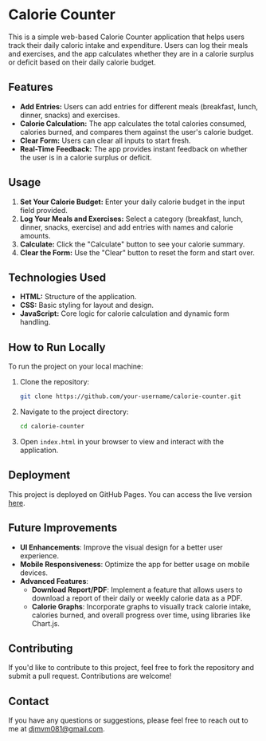 # Calorie Counter

This is a simple web-based Calorie Counter application that helps users track their daily caloric intake and expenditure. Users can log their meals and exercises, and the app calculates whether they are in a calorie surplus or deficit based on their daily calorie budget.

## Features

- **Add Entries:** Users can add entries for different meals (breakfast, lunch, dinner, snacks) and exercises.
- **Calorie Calculation:** The app calculates the total calories consumed, calories burned, and compares them against the user's calorie budget.
- **Clear Form:** Users can clear all inputs to start fresh.
- **Real-Time Feedback:** The app provides instant feedback on whether the user is in a calorie surplus or deficit.

## Usage

1. **Set Your Calorie Budget:** Enter your daily calorie budget in the input field provided.
2. **Log Your Meals and Exercises:** Select a category (breakfast, lunch, dinner, snacks, exercise) and add entries with names and calorie amounts.
3. **Calculate:** Click the "Calculate" button to see your calorie summary.
4. **Clear the Form:** Use the "Clear" button to reset the form and start over.

## Technologies Used

- **HTML:** Structure of the application.
- **CSS:** Basic styling for layout and design.
- **JavaScript:** Core logic for calorie calculation and dynamic form handling.

## How to Run Locally

To run the project on your local machine:

1. Clone the repository:
    ```bash
    git clone https://github.com/your-username/calorie-counter.git
    ```
2. Navigate to the project directory:
    ```bash
    cd calorie-counter
    ```
3. Open `index.html` in your browser to view and interact with the application.

## Deployment

This project is deployed on GitHub Pages. You can access the live version [here](https://Deepak-Jha-2025.github.io/calorie-counter/).

## Future Improvements

- **UI Enhancements**: Improve the visual design for a better user experience.
- **Mobile Responsiveness**: Optimize the app for better usage on mobile devices.
- **Advanced Features**:
  - **Download Report/PDF**: Implement a feature that allows users to download a report of their daily or weekly calorie data as a PDF.
  - **Calorie Graphs**: Incorporate graphs to visually track calorie intake, calories burned, and overall progress over time, using libraries like Chart.js.


## Contributing

If you'd like to contribute to this project, feel free to fork the repository and submit a pull request. Contributions are welcome!


## Contact

If you have any questions or suggestions, please feel free to reach out to me at [djmvm081@gmail.com](mailto:djmvm081@gmail.com).

